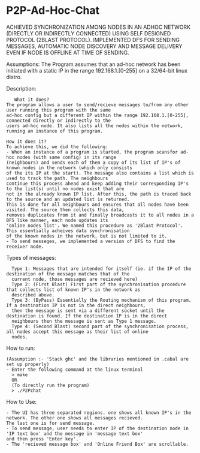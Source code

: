# P2P-Ad-Hoc-Chat
ACHIEVED SYNCHRONIZATION AMONG NODES IN AN ADHOC NETWORK (DIRECTLY OR INDIRECTLY CONNECTED) USING SELF DESIGNED PROTOCOL (2BLAST PROTOCOL). IMPLEMENTED DFS FOR SENDING MESSAGES, AUTOMATIC NODE DISCOVERY AND MESSAGE DELIVERY EVEN IF NODE IS OFFLINE AT TIME OF SENDING.

Assumptions:
	The Program assumes that an ad-hoc network has been initiated with a static IP in the range 192.168.1.[0-255] on a 32/64-bit linux distro.

Description:
       
       What it does?
	The program allows a user to send/recieve messages to/from any other user running this program with the same 
	ad-hoc config but a different IP within the range 192.168.1.[0-255], connected directly or indirectly to the 
	users ad-hoc node. It also lists all the nodes within the network, running an instance of this program.

	How it does it?
	To achieve this, we did the following:
	- When an instance of a program is started, the program scansfor ad-hoc nodes (with same config) in its range
	(neighbours) and sends each of them a copy of its list of IP's of known nodes in the network (which only consists
	of the its IP at the start). The message also contains a list which is used to track the path. The neighbours 
	continue this process ahead and keep adding their corresponding IP's to the list(s) until no nodes exist that are 
	not in the already known IP list. After this, the path is traced back to the source and an updated list is returned. 
	This is done for all neighbours and ensures that all nodes have been visited. The source then collects this data, 
	removes duplicates from it and finally broadcasts it to all nodes in a BFS like manner, each node updates its 
	'online nodes list'. We named this procedure as '2Blast Protocol'. This essentially acheives data synchronisation 
	of the known nodes in the network, but is not limited to it.
	- To send messeges, we implemented a version of DFS to find the receiver node.

Types of messages:
      
      Type 1: Messages that are intended for itself (ie. if the IP of the destination of the message matches that of the 
      current node, those messages are recieved here)
      Type 2: (First Blast) First part of the synchronisation procedure that collects list of known IP's in the network as
      described above.
      Type 3: (ByPass) Essentially the Routing mechanism of this program. If a destination IP is not in the direct neighbours,
      then the message is sent via a different socket until the destination is found. If the destination IP is in the direct
      neighbours then the message is sent as Type 1 message.
      Type 4: (Second Blast) second part of the synchronisation process, all nodes accept this message as their list of online
      nodes.
     
How to run:
    
    (Assumption :- 'Stack ghc' and the libraries mentioned in .cabal are set up properly)
    - Enter the following command at the linux terminal
      > make
      OR
      (To directly run the program)
      > ./P2Pchat

How to Use:
    
    - The UI has three separated regions. one shows all known IP's in the network. The other one shows all messages recieved. 
    The last one is for send message.
    - To send message, user needs to enter IP of the destination node in 'IP text box' and the message in 'message text box' 
    and then press 'Enter key'.
    - The 'recieved message box' and 'Online Friend Box' are scrollable.
      
